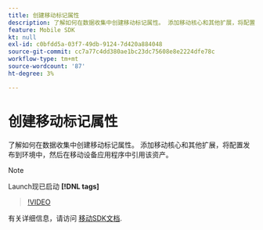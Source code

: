```yaml
---
title: 创建移动标记属性
description: 了解如何在数据收集中创建移动标记属性。 添加移动核心和其他扩展，将配置发布到环境中，然后在移动设备应用程序中引用该资产。
feature: Mobile SDK
kt: null
exl-id: c0bfdd5a-03f7-49db-9124-7d420a884048
source-git-commit: cc7a77c4dd380ae1bc23dc75608e8e2224dfe78c
workflow-type: tm+mt
source-wordcount: '87'
ht-degree: 3%

---
```


# 创建移动标记属性

了解如何在数据收集中创建移动标记属性。 添加移动核心和其他扩展，将配置发布到环境中，然后在移动设备应用程序中引用该资产。

>[!NOTE]
>
> Launch现已启动 **[!DNL tags]**

>[!VIDEO](https://video.tv.adobe.com/v/26264/?quality=12&learn=on)

有关详细信息，请访问 [移动SDK文档](https://aep-sdks.gitbook.io/docs/).
